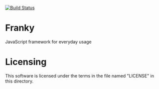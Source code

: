[![Build Status](https://travis-ci.org/ikondrat/franky.png?branch=master)](https://travis-ci.org/ikondrat/franky)

Franky
======

JavaScript framework for everyday usage

Licensing
=========

This software is licensed under the terms in the file named "LICENSE" in this
directory.
